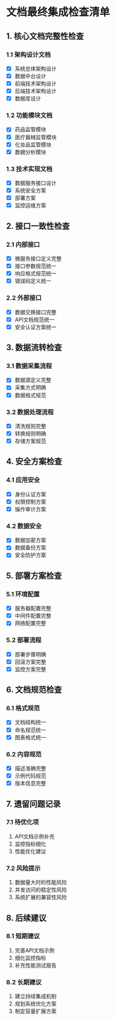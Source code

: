 # 文档最终集成检查清单

## 1. 核心文档完整性检查

### 1.1 架构设计文档
- [x] 系统总体架构设计
- [x] 数据中台设计
- [x] 前端技术架构设计
- [x] 后端技术架构设计
- [x] 数据库设计

### 1.2 功能模块文档
- [x] 药品监管模块
- [x] 医疗器械监管模块
- [x] 化妆品监管模块
- [x] 数据分析模块

### 1.3 技术实现文档
- [x] 数据服务接口设计
- [x] 系统安全方案
- [x] 部署方案
- [x] 监控运维方案

## 2. 接口一致性检查

### 2.1 内部接口
- [x] 微服务接口定义完整
- [x] 接口参数规范统一
- [x] 响应格式规范统一
- [x] 错误码定义统一

### 2.2 外部接口
- [x] 数据交换接口完整
- [x] API文档规范统一
- [x] 安全认证方案统一

## 3. 数据流转检查

### 3.1 数据采集流程
- [x] 数据源定义完整
- [x] 采集方式明确
- [x] 数据格式规范

### 3.2 数据处理流程
- [x] 清洗规则完整
- [x] 转换规则明确
- [x] 存储方案规范

## 4. 安全方案检查

### 4.1 应用安全
- [x] 身份认证方案
- [x] 权限控制方案
- [x] 操作审计方案

### 4.2 数据安全
- [x] 数据加密方案
- [x] 数据备份方案
- [x] 安全防护方案

## 5. 部署方案检查

### 5.1 环境配置
- [x] 服务器配置完整
- [x] 中间件配置完整
- [x] 网络配置完整

### 5.2 部署流程
- [x] 部署步骤明确
- [x] 回滚方案完整
- [x] 监控方案完整

## 6. 文档规范检查

### 6.1 格式规范
- [x] 文档结构统一
- [x] 命名规范统一
- [x] 图表格式统一

### 6.2 内容规范
- [x] 描述准确完整
- [x] 示例代码规范
- [x] 版本信息完整

## 7. 遗留问题记录

### 7.1 待优化项
1. API文档示例补充
2. 监控指标细化
3. 性能优化建议

### 7.2 风险提示
1. 数据量大时的性能风险
2. 并发访问的稳定性风险
3. 系统扩展的兼容性风险

## 8. 后续建议

### 8.1 短期建议
1. 完善API文档示例
2. 细化监控指标
3. 补充性能测试报告

### 8.2 长期建议
1. 建立持续集成机制
2. 规划系统优化方案
3. 制定容量扩展方案